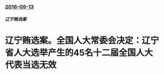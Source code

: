 ### [2016-09-13](/zh/news/2016/09/13/index.md)

##### 辽宁贿选案
# 辽宁贿选案。全国人大常委会决定：辽宁省人大选举产生的45名十二届全国人大代表当选无效



